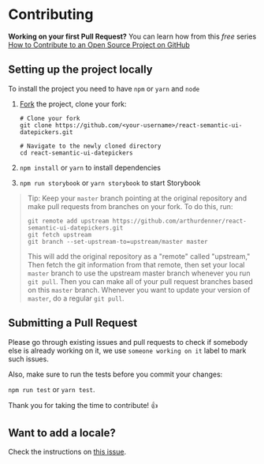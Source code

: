 # Contributing

**Working on your first Pull Request?** You can learn how from this _free_ series [How to Contribute to an Open Source Project on GitHub](https://egghead.io/series/how-to-contribute-to-an-open-source-project-on-github)

## Setting up the project locally

To install the project you need to have `npm` or `yarn` and `node`

1.  [Fork](https://help.github.com/articles/fork-a-repo/) the project, clone your fork:

    ```
    # Clone your fork
    git clone https://github.com/<your-username>/react-semantic-ui-datepickers.git

    # Navigate to the newly cloned directory
    cd react-semantic-ui-datepickers
    ```

2.  `npm install` or `yarn` to install dependencies
3.  `npm run storybook` or `yarn storybook` to start Storybook

> Tip: Keep your `master` branch pointing at the original repository and make
> pull requests from branches on your fork. To do this, run:
>
> ```
> git remote add upstream https://github.com/arthurdenner/react-semantic-ui-datepickers.git
> git fetch upstream
> git branch --set-upstream-to=upstream/master master
> ```
>
> This will add the original repository as a "remote" called "upstream,"
> Then fetch the git information from that remote, then set your local `master`
> branch to use the upstream master branch whenever you run `git pull`.
> Then you can make all of your pull request branches based on this `master`
> branch. Whenever you want to update your version of `master`, do a regular
> `git pull`.

## Submitting a Pull Request

Please go through existing issues and pull requests to check if somebody else is already working on it, we use `someone working on it` label to mark such issues.

Also, make sure to run the tests before you commit your changes:

`npm run test` or `yarn test`.

Thank you for taking the time to contribute! 👍

## Want to add a locale?

Check the instructions on [this issue](https://github.com/arthurdenner/react-semantic-ui-datepickers/issues/2).
